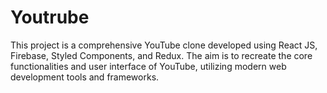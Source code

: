# Youtrube
This project is a comprehensive YouTube clone developed using React JS, Firebase, Styled Components, and Redux. The aim is to recreate the core functionalities and user interface of YouTube, utilizing modern web development tools and frameworks.
